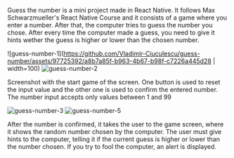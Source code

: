 Guess the number is a mini project made in React Native. It follows Max Schwarzmueller's React Native Course and it consists of a game where you enter a number.
After that, the computer tries to guess the number you chose. After every time the computer made a guess, you need to give it hints wether the guess is higher or lower than the chosen number.

![guess-number-1](https://github.com/Vladimir-Ciuculescu/guess-number/assets/97725392/a8b7a85f-b963-4b67-b98f-c7226a445d28 | width=100)
![guess-number-2](https://github.com/Vladimir-Ciuculescu/guess-number/assets/97725392/60781ccb-f08d-4c61-9755-f7419dc82fe1)

Screenshot with the start game of the screen. One button is used to reset the input value and the other one is used to confirm the entered number. The number input accepts only values between 1 and 99

![guess-number-3](https://github.com/Vladimir-Ciuculescu/guess-number/assets/97725392/4ac93399-6a57-4616-b18c-0f96823b8425)
![guess-number-5](https://github.com/Vladimir-Ciuculescu/guess-number/assets/97725392/657913ad-ccdb-491f-aa35-d6318ee08b00)


After the number is confirmed, it takes the user to the game screen, where it shows the random number chosen by the computer. The user must give hints to the computer, telling it if the current guess is higher or lower than the number chosen. If you try to fool the computer, an alert is displayed. 

